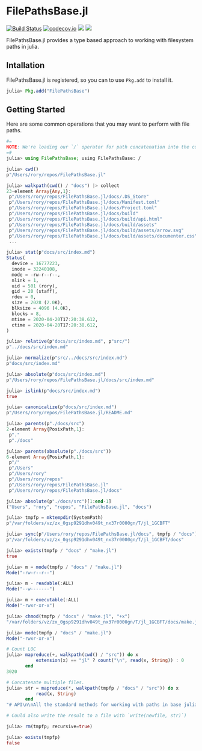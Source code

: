 # FilePathsBase.jl

[![Build Status](https://travis-ci.com/rofinn/FilePathsBase.jl.svg?branch=master)](https://travis-ci.com/rofinn/FilePathsBase.jl)
[![codecov.io](https://codecov.io/github/rofinn/FilePathsBase.jl/coverage.svg?branch=master)](https://codecov.io/rofinn/FilePathsBase.jl?branch=master)
[![](https://img.shields.io/badge/docs-stable-blue.svg)](https://rofinn.github.io/FilePathsBase.jl/stable)
[![](https://img.shields.io/badge/docs-dev-blue.svg)](https://rofinn.github.io/FilePathsBase.jl/dev)

FilePathsBase.jl provides a type based approach to working with filesystem paths in julia.

## Intallation

FilePathsBase.jl is registered, so you can to use `Pkg.add` to install it.
```julia
julia> Pkg.add("FilePathsBase")
```

## Getting Started

Here are some common operations that you may want to perform with file paths.

```julia
#=
NOTE: We're loading our `/` operator for path concatenation into the currect scope, but non-path division operations will still fallback to the base behaviour.
=#
julia> using FilePathsBase; using FilePathsBase: /

julia> cwd()
p"/Users/rory/repos/FilePathsBase.jl"

julia> walkpath(cwd() / "docs") |> collect
23-element Array{Any,1}:
 p"/Users/rory/repos/FilePathsBase.jl/docs/.DS_Store"
 p"/Users/rory/repos/FilePathsBase.jl/docs/Manifest.toml"
 p"/Users/rory/repos/FilePathsBase.jl/docs/Project.toml"
 p"/Users/rory/repos/FilePathsBase.jl/docs/build"
 p"/Users/rory/repos/FilePathsBase.jl/docs/build/api.html"
 p"/Users/rory/repos/FilePathsBase.jl/docs/build/assets"
 p"/Users/rory/repos/FilePathsBase.jl/docs/build/assets/arrow.svg"
 p"/Users/rory/repos/FilePathsBase.jl/docs/build/assets/documenter.css"
 ...

julia> stat(p"docs/src/index.md")
Status(
  device = 16777223,
  inode = 32240108,
  mode = -rw-r--r--,
  nlink = 1,
  uid = 501 (rory),
  gid = 20 (staff),
  rdev = 0,
  size = 2028 (2.0K),
  blksize = 4096 (4.0K),
  blocks = 8,
  mtime = 2020-04-20T17:20:38.612,
  ctime = 2020-04-20T17:20:38.612,
)

julia> relative(p"docs/src/index.md", p"src/")
p"../docs/src/index.md"

julia> normalize(p"src/../docs/src/index.md")
p"docs/src/index.md"

julia> absolute(p"docs/src/index.md")
p"/Users/rory/repos/FilePathsBase.jl/docs/src/index.md"

julia> islink(p"docs/src/index.md")
true

julia> canonicalize(p"docs/src/index.md")
p"/Users/rory/repos/FilePathsBase.jl/README.md"

julia> parents(p"./docs/src")
2-element Array{PosixPath,1}:
 p"."
 p"./docs"

julia> parents(absolute(p"./docs/src"))
6-element Array{PosixPath,1}:
 p"/"
 p"/Users"
 p"/Users/rory"
 p"/Users/rory/repos"
 p"/Users/rory/repos/FilePathsBase.jl"
 p"/Users/rory/repos/FilePathsBase.jl/docs"

julia> absolute(p"./docs/src")[1:end-1]
("Users", "rory", "repos", "FilePathsBase.jl", "docs")

julia> tmpfp = mktempdir(SystemPath)
p"/var/folders/vz/zx_0gsp9291dhv049t_nx37r0000gn/T/jl_1GCBFT"

julia> sync(p"/Users/rory/repos/FilePathsBase.jl/docs", tmpfp / "docs")
p"/var/folders/vz/zx_0gsp9291dhv049t_nx37r0000gn/T/jl_1GCBFT/docs"

julia> exists(tmpfp / "docs" / "make.jl")
true

julia> m = mode(tmpfp / "docs" / "make.jl")
Mode("-rw-r--r--")

julia> m - readable(:ALL)
Mode("--w-------")

julia> m + executable(:ALL)
Mode("-rwxr-xr-x")

julia> chmod(tmpfp / "docs" / "make.jl", "+x")
"/var/folders/vz/zx_0gsp9291dhv049t_nx37r0000gn/T/jl_1GCBFT/docs/make.jl"

julia> mode(tmpfp / "docs" / "make.jl")
Mode("-rwxr-xr-x")

# Count LOC
julia> mapreduce(+, walkpath(cwd() / "src")) do x
           extension(x) == "jl" ? count("\n", read(x, String)) : 0
       end
3020

# Concatenate multiple files.
julia> str = mapreduce(*, walkpath(tmpfp / "docs" / "src")) do x
           read(x, String)
       end
"# API\n\nAll the standard methods for working with paths in base julia exist in the FilePathsBase.jl. The following describes the rough mapping of method names. Use `?` at the REPL to get the documentation and arguments as they may be different than the base implementations.\n\n..."

# Could also write the result to a file with `write(newfile, str)`)

julia> rm(tmpfp; recursive=true)

julia> exists(tmpfp)
false
```
